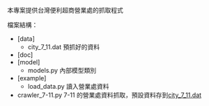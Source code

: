 本專案提供台灣便利超商營業處的抓取程式

檔案結構：

* [data]
	* city_7_11.dat 預抓好的資料
* [doc]
* [model]
	* models.py 內部模型類別
* [example]
	* load_data.py 讀入營業處資料
* crawler_7-11.py 7-11 的營業處資料抓取，預設資料存到[city_7_11.dat](data/city_7_11.data)
